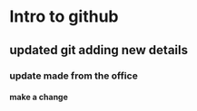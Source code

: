 # Intro to github

## updated git adding new details

### update made from the office

#### make a change

